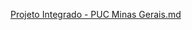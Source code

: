 [Projeto Integrado - PUC Minas Gerais.md](https://github.com/ingridsmoreira/techmedic-mobile-app/files/11981354/Projeto.Integrado.-.PUC.Minas.Gerais.md)
